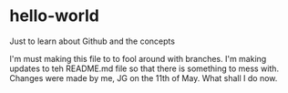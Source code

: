# hello-world
Just to learn about Github and the concepts

I'm must making this file to to fool around with branches.  I'm making updates to teh README.md file so that there is something to mess with.
Changes were made by me, JG on the 11th of May. 
What shall I do now.
